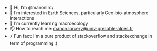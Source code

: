 - 👋 Hi, I’m @manonlrcy
- 👀 I’m interested in Earth Sciences, particularly Geo-bio-atmosphere interactions
- 🌱 I’m currently learning macroecology
- 📫 How to reach me: manon.lorcery@univ-grenoble-alpes.fr
- ⚡ Fun fact: I'm a pure product of stackoverflow and stackexchange in term of programming :) 

<!---
manonlrcy/manonlrcy is a ✨ special ✨ repository because its `README.md` (this file) appears on your GitHub profile.
You can click the Preview link to take a look at your changes.
--->
